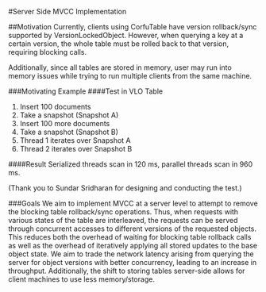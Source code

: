 #Server Side MVCC Implementation

##Motivation
Currently, clients using CorfuTable have version rollback/sync supported by VersionLockedObject.
However, when querying a key at a certain version, the whole table must be rolled back to that version, 
requiring blocking calls.

Additionally, since all tables are stored in memory, user may run into memory issues while trying to run multiple
clients from the same machine.

###Motivating Example
####Test in VLO Table 
1. Insert 100 documents
2. Take a snapshot (Snapshot A)
3. Insert 100 more documents 
4. Take a snapshot (Snapshot B)
5. Thread 1 iterates over Snapshot A 
6. Thread 2 iterates over Snapshot B

####Result
Serialized threads scan in 120 ms, parallel threads scan in 960 ms. 

(Thank you to Sundar Sridharan for designing and conducting the test.)

###Goals 
We aim to implement MVCC at a server level to attempt to remove the blocking table rollback/sync operations.
Thus, when requests with various states of the table are interleaved, the requests can be served through concurrent
accesses to different versions of the requested objects. This reduces both the overhead of waiting for blocking table
rollback calls as well as the overhead of iteratively applying all stored updates to the base object state. We aim to trade the network latency arising from querying the 
server for object versions with better concurrency, leading to an increase in throughput. Additionally, the shift to
storing tables server-side allows for client machines to use less memory/storage. 